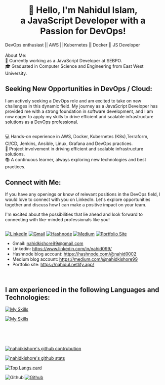 ### <h1 align="center">👋 Hello, I'm Nahidul Islam,<br>a JavaScript Developer with a Passion for DevOps! </h1>
DevOps enthusiast || AWS || Kubernetes || Docker || JS Developer  <br> <br>
About Me: <br>
💼 Currently working as a JavaScript Developer at SEBPO. <br>
🎓 Graduated in Computer Science and Engineering from East West University.

## Seeking New Opportunities in DevOps / Cloud:
I am actively seeking a DevOps role and am excited to take on new challenges in this dynamic field. My journey as a JavaScript Developer has provided me with a strong foundation in software development, and I am now eager to apply my skills to drive efficient and scalable infrastructure solutions as a DevOps professional.

##
💻 Hands-on experience in AWS, Docker, Kubernetes (K8s),Terraform, CI/CD, Jenkins, Ansible, Linux, Grafana and DevOps practices. <br>
🚀 Project involvement in driving efficient and scalable infrastructure solutions. <br>
📚 A continuous learner, always exploring new technologies and best practices.
<br>
## Connect with Me:
If you have any openings or know of relevant positions in the DevOps field, I would love to connect with you on LinkedIn. Let's explore opportunities together and discuss how I can make a positive impact on your team.

I'm excited about the possibilities that lie ahead and look forward to connecting with like-minded professionals like you!

##
[![LinkedIn](https://img.shields.io/badge/-LinkedIn-blue?style=for-the-badge&logo=linkedin)](https://www.linkedin.com/in/nahid099/)
[![Gmail](https://img.shields.io/badge/-Gmail-red?style=for-the-badge&logo=gmail)](mailto:nahidkishore99@gmail.com) [![Hashnode](https://img.shields.io/badge/-Hashnode-purple?style=for-the-badge&logo=hashnode)](https://hashnode.com/@nahid0002/) [![Medium](https://img.shields.io/badge/-Medium-black?style=for-the-badge&logo=medium)](https://medium.com/@nahidkishore99) [![Portfolio Site](https://img.shields.io/badge/-Portfolio%20Site-green?style=for-the-badge)](https://nahidul.netlify.app/)


- Gmail: nahidkishore99@gmail.com
- Linkedin: https://www.linkedin.com/in/nahid099/
- Hashnode blog account: https://hashnode.com/@nahid0002
- Medium blog account: https://medium.com/@nahidkishore99
- Portfolio site: https://nahidul.netlify.app/



<!-- [![LinkedIn Connect](https://img.shields.io/badge/%20-Connect-black?color=14171A&labelColor=212121&logo=linkedin&logoColor=ffffff)](https://www.linkedin.com/in/nahid099/) 
[![Facebook Add](https://img.shields.io/badge/%20-Follow-black?color=14171A&labelColor=1976d2&logo=facebook&logoColor=ffffff)](https://www.facebook.com/nahid.kishore/)
[![Website portfolio](https://img.shields.io/badge/%20-Follow-black?color=14171A&labelColor=1976d2&logo=website&logoColor=ffffff)](https://nahidul.netlify.app/) -->
<br/>

## I am experienced in the following Languages and Technologies:
[![My Skills](https://skillicons.dev/icons?i=aws,docker,kubernetes,ansible,jenkins,linux,grafana,prometheus,git,gitlab,github,nginx,powershell,bash,vscode,postman&perline=8&theme=dark)](https://skillicons.dev)

[![My Skills](https://skillicons.dev/icons?i=js,react,nodejs,express,c,py,mongodb,mysql,firebase,netlify,heroku,redux,bootstrap,tailwind,materialui&perline=8&theme=dark)](https://skillicons.dev)
 
 
 <!--
<p align="center">
  <a href="https://skillicons.dev">
    <img src="https://skillicons.dev/icons?i=js,react,nodejs,express,aws,docker,kubernetes,git,ansible,jenkins,redux,tailwind,materialui,mongodb,mysql &theme=dark" />
  </a>
</p>
<p align="center">
  <a href="https://skillicons.dev">
    <img src="https://skillicons.dev/icons?i=c,py,firebase,git,vscode,powershell,bash,postman,netlify,heroku,gitlab,nginx," />
  </a>
</p>
-->
<br />
<br/>
<br/>

[![nahidkishore's github contrubution](https://github-readme-streak-stats.herokuapp.com/?user=nahidkishore&show_icons=true&theme=synthwave)](https://github.com/nahidkishore)


[![nahidkishore's github stats](https://github-readme-stats.vercel.app/api?username=nahidkishore&show_icons=true&theme=cobalt)](https://github.com/nahidkishore/github-readme-stats)

[![Top Langs card](https://github-readme-stats.vercel.app/api/top-langs/?username=nahidkishore&card_width=550&show_icons=true&theme=radical&layout=compact&langs_count=30)](https://github.com/nahidkishore)



![Github](https://visitor-badge.laobi.icu/badge?page_id=nahidkishore)
[![Github](https://img.shields.io/github/followers/nahidkishore?label=Follow&style=social)](https://github.com/nahidkishore)


